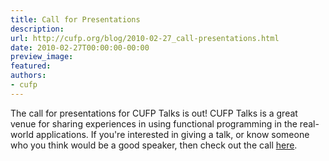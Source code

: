 ```yaml
---
title: Call for Presentations
description:
url: http://cufp.org/blog/2010-02-27_call-presentations.html
date: 2010-02-27T00:00:00-00:00
preview_image:
featured:
authors:
- cufp
---
```




<p>The call for presentations for CUFP Talks is out! CUFP Talks is a
great venue for sharing experiences in using functional programming in
the real-world applications. If you're interested in giving a talk, or
know someone who you think would be a good speaker, then check out the
call <a href="http://cufp.org/2010/call-presentations.html">here</a>.</p>

